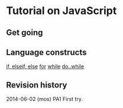 Tutorial on JavaScript
==============================



Get going
------------------------------



Language constructs
------------------------------

[if, elseif, else](if.md)
[for](for.md)
[while](while.md)
[do..while](do_while.md)



Revision history
------------------------------

2014-06-02 (mos) PA1 First try.


